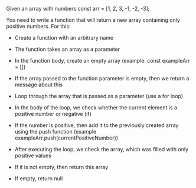 Given an array with numbers const arr = [1, 2, 3, -1, -2, -3];

You need to write a function that will return a new array containing only positive numbers. For this:

- Create a function with an arbitrary name

- The function takes an array as a parameter

- In the function body, create an empty array (example: const exampleArr = [])

- If the array passed to the function parameter is empty, then we return a message about this

- Loop through the array that is passed as a parameter (use a for loop)

- In the body of the loop, we check whether the current element is a positive number or negative (if)

- If the number is positive, then add it to the previously created array using the push function (example exampleArr.push(currentPositiveNumber))

- After executing the loop, we check the array, which was filled with only positive values

- If it is not empty, then return this array

- If empty, return null